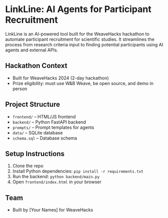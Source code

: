# LinkLine: AI Agents for Participant Recruitment

LinkLine is an AI-powered tool built for the WeaveHacks hackathon to automate participant recruitment for scientific studies. It streamlines the process from research criteria input to finding potential participants using AI agents and external APIs.

## Hackathon Context
- Built for WeaveHacks 2024 (2-day hackathon)
- Prize eligibility: must use W&B Weave, be open source, and demo in person

## Project Structure
- `frontend/` – HTML/JS frontend
- `backend/` – Python FastAPI backend
- `prompts/` – Prompt templates for agents
- `data/` – SQLite database
- `schema.sql` – Database schema

## Setup Instructions
1. Clone the repo
2. Install Python dependencies: `pip install -r requirements.txt`
3. Run the backend: `python backend/main.py`
4. Open `frontend/index.html` in your browser

## Team
- Built by [Your Names] for WeaveHacks 